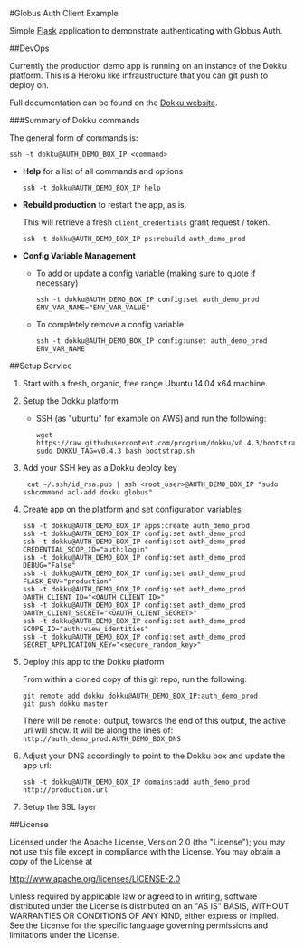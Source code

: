 #Globus Auth Client Example

Simple [Flask](http://flask.pocoo.org/) application to demonstrate
authenticating with Globus Auth.

##DevOps

Currently the production demo app is running on an instance of the Dokku
platform. This is a Heroku like infraustructure that you can git push to deploy
on.

Full documentation can be found on the [Dokku website](http://progrium.viewdocs.io/dokku/).

###Summary of Dokku commands

The general form of commands is:

```
ssh -t dokku@AUTH_DEMO_BOX_IP <command>
```

- **Help** for a list of all commands and options

    ```
    ssh -t dokku@AUTH_DEMO_BOX_IP help
    ```

- **Rebuild production** to restart the app, as is.

    This will retrieve a fresh `client_credentials` grant request / token.

    ```
    ssh -t dokku@AUTH_DEMO_BOX_IP ps:rebuild auth_demo_prod
    ```

- **Config Variable Management**

    - To add or update a config variable (making sure to quote if necessary)

        ```
        ssh -t dokku@AUTH_DEMO_BOX_IP config:set auth_demo_prod ENV_VAR_NAME="ENV_VAR_VALUE"
        ```

    - To completely remove a config variable

        ```
        ssh -t dokku@AUTH_DEMO_BOX_IP config:unset auth_demo_prod ENV_VAR_NAME
        ```


##Setup Service

1. Start with a fresh, organic, free range Ubuntu 14.04 x64 machine.

2. Setup the Dokku platform

     - SSH (as "ubuntu" for example on AWS) and run the following:

       ```
       wget https://raw.githubusercontent.com/progrium/dokku/v0.4.3/bootstrap.sh
       sudo DOKKU_TAG=v0.4.3 bash bootstrap.sh
       ```

3. Add your SSH key as a Dokku deploy key

   ```
    cat ~/.ssh/id_rsa.pub | ssh <root_user>@AUTH_DEMO_BOX_IP "sudo sshcommand acl-add dokku globus"
    ```

4. Create app on the platform and set configuration variables

   ```
   ssh -t dokku@AUTH_DEMO_BOX_IP apps:create auth_demo_prod
   ssh -t dokku@AUTH_DEMO_BOX_IP config:set auth_demo_prod 
   ssh -t dokku@AUTH_DEMO_BOX_IP config:set auth_demo_prod CREDENTIAL_SCOP_ID="auth:login"
   ssh -t dokku@AUTH_DEMO_BOX_IP config:set auth_demo_prod DEBUG="False"
   ssh -t dokku@AUTH_DEMO_BOX_IP config:set auth_demo_prod FLASK_ENV="production"
   ssh -t dokku@AUTH_DEMO_BOX_IP config:set auth_demo_prod OAUTH_CLIENT_ID="<OAUTH_CLIENT_ID>"
   ssh -t dokku@AUTH_DEMO_BOX_IP config:set auth_demo_prod OAUTH_CLIENT_SECRET="<OAUTH_CLIENT_SECRET>"
   ssh -t dokku@AUTH_DEMO_BOX_IP config:set auth_demo_prod SCOPE_ID="auth:view_identities"
   ssh -t dokku@AUTH_DEMO_BOX_IP config:set auth_demo_prod SECRET_APPLICATION_KEY="<secure_random_key>"
   ```

5. Deploy this app to the Dokku platform

   From within a cloned copy of this git repo, run the following:

   ```
   git remote add dokku dokku@AUTH_DEMO_BOX_IP:auth_demo_prod
   git push dokku master
   ```

   There will be `remote:` output, towards the end of this output, the active url will show.
   It will be along the lines of: `http://auth_demo_prod.AUTH_DEMO_BOX_DNS`

6. Adjust your DNS accordingly to point to the Dokku box and update the app url:

   ```
   ssh -t dokku@AUTH_DEMO_BOX_IP domains:add auth_demo_prod http://production.url
   ```

7. Setup the SSL layer


##License

Licensed under the Apache License, Version 2.0 (the "License"); you may not use this file except in compliance with the License. You may obtain a copy of the License at

http://www.apache.org/licenses/LICENSE-2.0

Unless required by applicable law or agreed to in writing, software distributed under the License is distributed on an "AS IS" BASIS, WITHOUT WARRANTIES OR CONDITIONS OF ANY KIND, either express or implied. See the License for the specific language governing permissions and limitations under the License.
